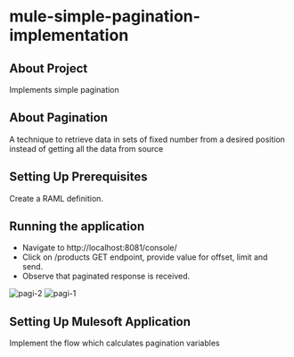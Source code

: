 # mule-simple-pagination-implementation

## About Project
Implements simple pagination

## About Pagination 
A technique to retrieve data in sets of fixed number from a desired position instead of getting all the data from source

## Setting Up Prerequisites

Create a RAML definition.

## Running the application

- Navigate to http://localhost:8081/console/
- Click on /products GET endpoint, provide value for offset, limit and send.
- Observe that paginated response is received.

![pagi-2](https://github.com/raghavendrashetty93/mule-simple-pagination-implementation/assets/77000179/a83ec979-4ee2-437b-af80-e1a56738b18e)
![pagi-1](https://github.com/raghavendrashetty93/mule-simple-pagination-implementation/assets/77000179/36172508-1731-49c5-9e3a-ed8045158182)



## Setting Up Mulesoft Application

Implement the flow which calculates pagination variables
